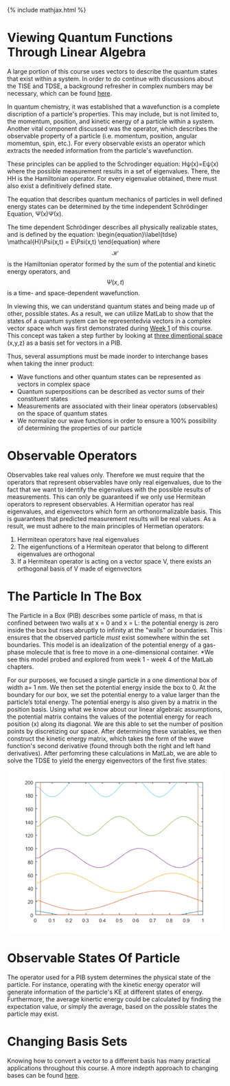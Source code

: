 {% include mathjax.html %} 


# Viewing Quantum Functions Through Linear Algebra

A large portion of this course uses vectors to describe the quantum states that exist within a system. 
In order to do continue with discussions about the TISE and TDSE, a background refresher in complex numbers may be necessary,
which can be found [here](/Complex_Numbers.md).

In quantum chemistry, it was established that a wavefunction is a complete discription of a particle's properties. This may include, but
is not limited to, the momentum, position, and kinetic energy of a particle within a system. Another vital component discussed was the 
operator, which describes the observable property of a particle (i.e. momentum, position, angular momemtun, spin, etc.). For every 
observable exists an operator which extracts the needed information from the particle's wavefunction. 

These principles can be applied to the Schrodinger equation: Hψ(x)=Eψ(x) where the possible measurement results in a set of eigenvalues.
There, the HH is the Hamiltonian operator.
For every eigenvalue obtained, there must also exist a definitively defined state. 

The equation that describes quantum mechanics of particles in well defined energy states can be determined by the time independent 
Schrödinger Equation, Ψ(x)Ψ(x).

The time dependent Schrödinger describes all physically realizable states, 
and is defined by the equation: \begin{equation}\label{tdse} \mathcal{H}\Psi(x,t) = E\Psi(x,t) \end{equation} 
where $$\mathcal{H}$$ is the Hamiltonian operator formed 
by the sum of the potential and kinetic energy operators, and $$\Psi(x,t)$$ is a time- and space-dependent wavefunction.

In viewing this, we can understand quantum states and being made up of other, possible states. As a result, we can utilize MatLab
to show that the states of a quantum system can be representedvia vectors in a complex vector space whch was first demonstrated 
during [Week 1](/MLW1.md) of this course. This concept was taken a step further by looking at [three dimentional space](/MLW4.md) (x,y,z) as a basis set for vectors in a PIB.

Thus, several assumptions must be made inorder to interchange bases when taking the inner product:
* Wave functions and other quantum states can be represented as vectors in complex  space
* Quantum superpositions can be described as vector sums of their constituent states
* Measurements are associated with their linear operators (observables) on the space of quantum states
* We normalize our wave functions in order to ensure a 100% possibility of determining the properties of our particle  
 

# Observable Operators 

Observables take real values only. Therefore we must require that the operators that represent observables have only real eigenvalues, due to the fact that we want to identify the eigenvalues with the possible results of measurements. This can only be guaranteed if we only use Hermitean operators to represent observables. A Hermitian operator has real eigenvalues, and eigenvectors which form an orthonormalizable basis. This is guarantees that predicted measurement results will be real values. As a result, we must adhere to the main principles of Hermetian operators:
1. Hermitean operators have real eigenvalues
1. The eigenfunctions of a Hermitean operator that belong to different eigenvalues are orthogonal
1. If a Hermitean operator is acting on a vector space V, there exists an orthogonal basis
of V made of eigenvectors

# The Particle In The Box

The Particle in a Box (PIB) describes some particle of mass, m that is confined between two walls at x = 0 and x = L: 
the potential energy is zero inside the box but rises abruptly to infinity at the "walls" or boundaries. This ensures that the 
observed particle *must* exist somewhere within the set boundaries.
This model is an idealization of the potential energy of a gas-phase molecule that is free to move in a one-dimensional container.
*We see this model probed and explored from week 1 - week 4 of the MatLab chapters.

For our purposes, we focused a single particle in a one dimentional box of width a= 1 nm. We then set the potential energy inside the box to 0. At the boundary for our box, we set the potential energy to a value larger than the particle’s total energy. The potential energy is  also given by a matrix in the position basis. Using what we know about our linear algebraic assumptions, the potential matrix contains the values of the potential energy for reach position (x) along its diagonal. We are this able to set the number of position points by discretizing our space. After determining these variables, we then construct the kinetic energy matrix, which takes the form of the wave function's second derivative (found through both the right and left hand derivatives). After perfomring these calculations in MatLab, we are able to solve the TDSE to yield the energy eigenvectors of the first five states:

![eigenvectors](/eigenvalues.png)


# Observable States Of Particle

The operator used for a PIB system determines the physical state of the particle. For instance, operating with the kinetic energy 
operator will generate information of the particle's KE at different states of energy. Furthermore, the average kinertic energy could be 
calculated by finding the expectation value, or simply the average, based on the possible states the particle may exist. 

# Changing Basis Sets 

Knowing how to convert a vector to a different basis has many practical applications throughout this course. A more indepth 
approach to changing bases can be found [here](/Bases.md).
